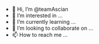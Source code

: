 - 👋 Hi, I’m @teamAscian
- 👀 I’m interested in ...
- 🌱 I’m currently learning ...
- 💞️ I’m looking to collaborate on ...
- 📫 How to reach me ...

<!---
teamAscian/teamAscian is a ✨ special ✨ repository because its `README.md` (this file) appears on your GitHub profile.
You can click the Preview link to take a look at your changes.
--->
